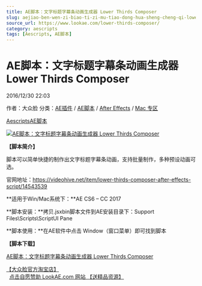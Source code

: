 ```yaml
---
title: AE脚本：文字标题字幕条动画生成器 Lower Thirds Composer
slug: aejiao-ben-wen-zi-biao-ti-zi-mu-tiao-dong-hua-sheng-cheng-qi-lower-thirds-composer
source_url: https://www.lookae.com/lower-thirds-composer/
category: aescripts
tags: [Aescripts, AE脚本]
---
```

# AE脚本：文字标题字幕条动画生成器 Lower Thirds Composer

2016/12/30 22:03

作者：大众脸
分类：[AE插件](https://www.lookae.com/after-effects/aechajian/) / [AE脚本](https://www.lookae.com/after-effects/aescripts/) / [After Effects](https://www.lookae.com/after-effects/) / [Mac 专区](https://www.lookae.com/mac-osx/)

[Aescripts](https://www.lookae.com/tag/aescripts/)[AE脚本](https://www.lookae.com/tag/ae%e8%84%9a%e6%9c%ac/)

[![AE脚本：文字标题字幕条动画生成器 Lower Thirds Composer](https://www.lookae.com/wp-content/uploads/2016/12/Lower-Thirds-Composer.jpg "AE脚本：文字标题字幕条动画生成器 Lower Thirds Composer-LookAE.com")](https://www.lookae.com/wp-content/uploads/2016/12/Lower-Thirds-Composer.jpg)

**【脚本简介】**

脚本可以简单快捷的制作出文字标题字幕条动画，支持批量制作，多种预设动画可选。

官网地址：https://videohive.net/item/lower-thirds-composer-after-effects-script/14543539

**适用于Win/Mac系统下：**AE CS6 – CC 2017

**脚本安装：**拷贝.jsxbin脚本文件到AE安装目录下：Support Files\Scripts\ScriptUI Pane

**脚本使用：**在AE软件中点击 Window（窗口菜单）即可找到脚本

**【脚本下载】**

[AE脚本：文字标题字幕条动画生成器 Lower Thirds Composer](https://lookae.ctfile.com/fs/rI2165618284)

[【大众脸官方淘宝店】](https://lookae.taobao.com/)                [点击自愿赞助 LookAE.com 网站 【送精品资源】](https://www.lookae.com/sponsor/)
